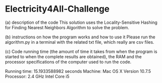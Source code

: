 # Electricity4All-Challenge

(a) description of the code
This solution uses the Locality-Sensitive Hashing for Finding Nearest Neighbors Algorithm to solve the problem.

(b) instructions on how the program works and how to use it
Please run the algorithm.py in a terminal with the related txt file, which really are csv files.

(c) Code running time (the amount of time it takes from when the program is started to when the complete results are obtained), the RAM and the processor specifications of the computer used to run the code.

Running time: 15.1933588982 seconds
Machine: Mac OS X Version 10.7.5
Processor: 2.4 GHz Intel Core i5
